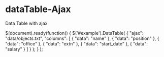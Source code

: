 # dataTable-Ajax
Data Table with ajax 

$(document).ready(function() {
    $('#example').DataTable( {
        "ajax": "data/objects.txt",
        "columns": [
            { "data": "name" },
            { "data": "position" },
            { "data": "office" },
            { "data": "extn" },
            { "data": "start_date" },
            { "data": "salary" }
        ]
    } );
} );
